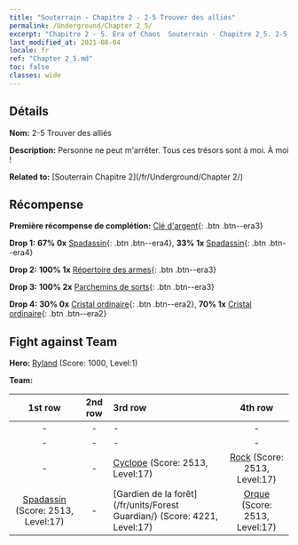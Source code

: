 ```yaml
---
title: "Souterrain - Chapitre 2 - 2-5 Trouver des alliés"
permalink: /Underground/Chapter 2_5/
excerpt: "Chapitre 2 - 5. Era of Chaos  Souterrain - Chapitre 2_5. 2-5 Trouver des alliés"
last_modified_at: 2021-08-04
locale: fr
ref: "Chapter 2_5.md"
toc: false
classes: wide
---
```


## Détails

 **Nom:** 2-5 Trouver des alliés

 **Description:** Personne ne peut m'arrêter. Tous ces trésors sont à moi. À moi !

 **Related to:** [Souterrain Chapitre 2](/fr/Underground/Chapter 2/)

## Récompense

 **Première récompense de complétion:** [Clé d'argent](/ItemsFR/con_693/){: .btn .btn--era3}

 **Drop 1:** **67% 0x** [Spadassin](/ItemsFR/unt_193/){: .btn .btn--era4}, **33% 1x** [Spadassin](/ItemsFR/unt_193/){: .btn .btn--era4}

 **Drop 2:** **100% 1x** [Répertoire des armes](/ItemsFR/mat_18/){: .btn .btn--era3}

 **Drop 3:** **100% 2x** [Parchemins de sorts](/ItemsFR/con_694/){: .btn .btn--era3}

 **Drop 4:** **30% 0x** [Cristal ordinaire](/ItemsFR/mat_11/){: .btn .btn--era2}, **70% 1x** [Cristal ordinaire](/ItemsFR/mat_11/){: .btn .btn--era2}


## Fight against Team
 **Hero:** [Ryland](/fr/heroes/Ryland/) (Score: 1000, Level:1)

 **Team:**


  | 1st row | 2nd row | 3rd row | 4th row |
  |:----:|:----:|:----|:----:|
  | - | - | - | - |
  | - | - | - | - |
  | - | - | [Cyclope](/fr/units/Cyclops/) (Score: 2513, Level:17)  | [Rock](/fr/units/Roc/) (Score: 2513, Level:17)  |
  | [Spadassin](/fr/units/Swordsman/) (Score: 2513, Level:17)  | - | [Gardien de la forêt](/fr/units/Forest Guardian/) (Score: 4221, Level:17)  | [Orque](/fr/units/Orc/) (Score: 2513, Level:17)  |


